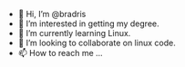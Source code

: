 - 👋 Hi, I’m @bradris
- 👀 I’m interested in getting my degree.
- 🌱 I’m currently learning Linux.
- 💞️ I’m looking to collaborate on linux code.
- 📫 How to reach me ...

<!---
bradris/bradris is a ✨ special ✨ repository because its `README.md` (this file) appears on your GitHub profile.
You can click the Preview link to take a look at your changes.
--->
